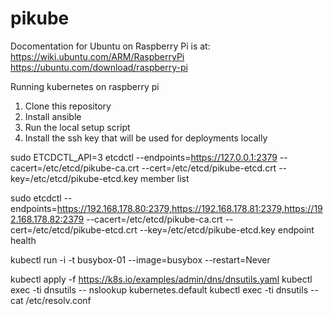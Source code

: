 # pikube

Docomentation for Ubuntu on Raspberry Pi is at:
https://wiki.ubuntu.com/ARM/RaspberryPi
https://ubuntu.com/download/raspberry-pi

Running kubernetes on raspberry pi

1. Clone this repository
1. Install ansible
1. Run the local setup script
1. Install the ssh key that will be used for deployments locally

sudo ETCDCTL_API=3 etcdctl --endpoints=https://127.0.0.1:2379 --cacert=/etc/etcd/pikube-ca.crt --cert=/etc/etcd/pikube-etcd.crt --key=/etc/etcd/pikube-etcd.key member list

sudo etcdctl --endpoints=https://192.168.178.80:2379,https://192.168.178.81:2379,https://192.168.178.82:2379 --cacert=/etc/etcd/pikube-ca.crt --cert=/etc/etcd/pikube-etcd.crt --key=/etc/etcd/pikube-etcd.key endpoint health

kubectl run -i -t busybox-01 --image=busybox --restart=Never

kubectl apply -f https://k8s.io/examples/admin/dns/dnsutils.yaml
kubectl exec -ti dnsutils -- nslookup kubernetes.default
kubectl exec -ti dnsutils -- cat /etc/resolv.conf

